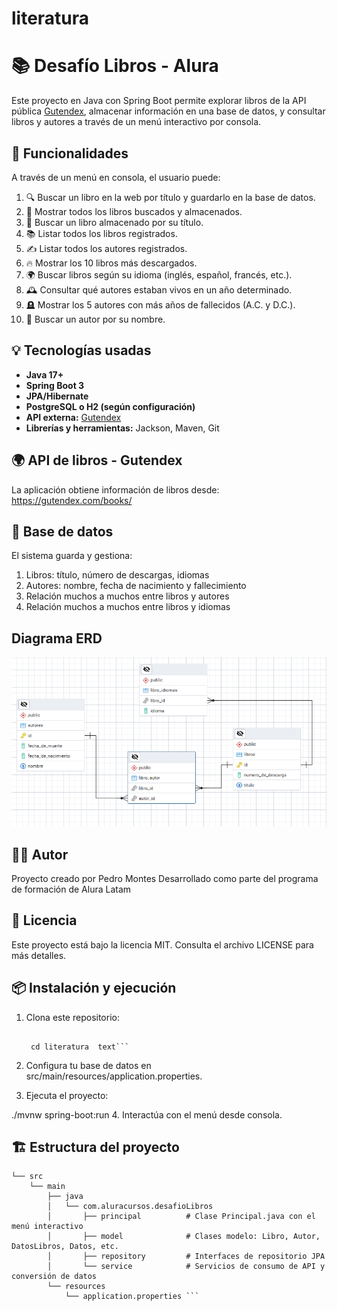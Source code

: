 # literatura
# 📚 Desafío Libros - Alura

Este proyecto en Java con Spring Boot permite explorar libros de la API pública [Gutendex](https://gutendex.com/), almacenar información en una base de datos, y consultar libros y autores a través de un menú interactivo por consola.

## 🚀 Funcionalidades

A través de un menú en consola, el usuario puede:

1. 🔍 Buscar un libro en la web por título y guardarlo en la base de datos.
2. 📖 Mostrar todos los libros buscados y almacenados.
3. 🧠 Buscar un libro almacenado por su título.
4. 📚 Listar todos los libros registrados.
5. ✍️ Listar todos los autores registrados.
6. 🔥 Mostrar los 10 libros más descargados.
7. 🌍 Buscar libros según su idioma (inglés, español, francés, etc.).
8. 🕰️ Consultar qué autores estaban vivos en un año determinado.
9. 🪦 Mostrar los 5 autores con más años de fallecidos (A.C. y D.C.).
10. 🔎 Buscar un autor por su nombre.

## 💡 Tecnologías usadas

- **Java 17+**
- **Spring Boot 3**
- **JPA/Hibernate**
- **PostgreSQL o H2 (según configuración)**
- **API externa:** [Gutendex](https://gutendex.com/)
- **Librerías y herramientas:** Jackson, Maven, Git




## 🌍 API de libros - Gutendex
La aplicación obtiene información de libros desde:
https://gutendex.com/books/



## 📂 Base de datos
El sistema guarda y gestiona:

1. Libros: título, número de descargas, idiomas
2. Autores: nombre, fecha de nacimiento y fallecimiento
3. Relación muchos a muchos entre libros y autores
4. Relación muchos a muchos entre libros y idiomas

## Diagrama ERD
![Texto alternativo](https://github.com/pedro8734/literatura/blob/131f248cd6cc80e28f0fac55bd618592799b8e5d/Diagrama.png)

## 🙋‍♂️ Autor
Proyecto creado por Pedro Montes
Desarrollado como parte del programa de formación de Alura Latam

## 📜 Licencia
Este proyecto está bajo la licencia MIT. Consulta el archivo LICENSE para más detalles.

## 📦 Instalación y ejecución

1. Clona este repositorio:


   ```text git clone https://github.com/pedro8734/literatura.git

    cd literatura  text```

2. Configura tu base de datos en src/main/resources/application.properties.

3. Ejecuta el proyecto:

./mvnw spring-boot:run
4. Interactúa con el menú desde consola.

## 🏗️ Estructura del proyecto

```text
└── src
    └── main
        ├── java
        │   └── com.aluracursos.desafioLibros
        │       ├── principal          # Clase Principal.java con el menú interactivo
        │       ├── model              # Clases modelo: Libro, Autor, DatosLibros, Datos, etc.
        │       ├── repository         # Interfaces de repositorio JPA
        │       └── service            # Servicios de consumo de API y conversión de datos
        └── resources
            └── application.properties ```







